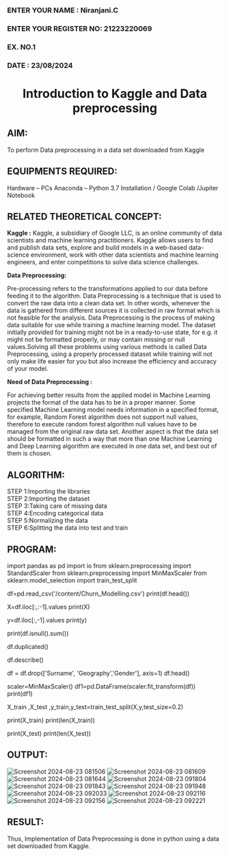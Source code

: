 <H3>ENTER YOUR NAME : Niranjani.C</H3>
<H3>ENTER YOUR REGISTER NO: 21223220069</H3>
<H3>EX. NO.1</H3>
<H3>DATE : 23/08/2024</H3>
<H1 ALIGN =CENTER> Introduction to Kaggle and Data preprocessing</H1>

## AIM:

To perform Data preprocessing in a data set downloaded from Kaggle

## EQUIPMENTS REQUIRED:
Hardware – PCs
Anaconda – Python 3.7 Installation / Google Colab /Jupiter Notebook

## RELATED THEORETICAL CONCEPT:

**Kaggle :**
Kaggle, a subsidiary of Google LLC, is an online community of data scientists and machine learning practitioners. Kaggle allows users to find and publish data sets, explore and build models in a web-based data-science environment, work with other data scientists and machine learning engineers, and enter competitions to solve data science challenges.

**Data Preprocessing:**

Pre-processing refers to the transformations applied to our data before feeding it to the algorithm. Data Preprocessing is a technique that is used to convert the raw data into a clean data set. In other words, whenever the data is gathered from different sources it is collected in raw format which is not feasible for the analysis.
Data Preprocessing is the process of making data suitable for use while training a machine learning model. The dataset initially provided for training might not be in a ready-to-use state, for e.g. it might not be formatted properly, or may contain missing or null values.Solving all these problems using various methods is called Data Preprocessing, using a properly processed dataset while training will not only make life easier for you but also increase the efficiency and accuracy of your model.

**Need of Data Preprocessing :**

For achieving better results from the applied model in Machine Learning projects the format of the data has to be in a proper manner. Some specified Machine Learning model needs information in a specified format, for example, Random Forest algorithm does not support null values, therefore to execute random forest algorithm null values have to be managed from the original raw data set.
Another aspect is that the data set should be formatted in such a way that more than one Machine Learning and Deep Learning algorithm are executed in one data set, and best out of them is chosen.


## ALGORITHM:
STEP 1:Importing the libraries<BR>
STEP 2:Importing the dataset<BR>
STEP 3:Taking care of missing data<BR>
STEP 4:Encoding categorical data<BR>
STEP 5:Normalizing the data<BR>
STEP 6:Splitting the data into test and train<BR>

##  PROGRAM:
import pandas as pd
import io
from sklearn.preprocessing import StandardScaler
from sklearn.preprocessing import MinMaxScaler
from sklearn.model_selection import train_test_split

df=pd.read_csv('/content/Churn_Modelling.csv')
print(df.head())

X=df.iloc[:,:-1].values
print(X)

y=df.iloc[:,-1].values
print(y)

print(df.isnull().sum())

df.duplicated()

df.describe()

df = df.drop(['Surname', 'Geography','Gender'], axis=1)
df.head()

scaler=MinMaxScaler()
df1=pd.DataFrame(scaler.fit_transform(df))
print(df1)

X_train ,X_test ,y_train,y_test=train_test_split(X,y,test_size=0.2)

print(X_train)
print(len(X_train))

print(X_test)
print(len(X_test))


## OUTPUT:
![Screenshot 2024-08-23 081506](https://github.com/user-attachments/assets/d3eaec06-de65-4266-b4aa-20d20f3ccd9b)
![Screenshot 2024-08-23 081609](https://github.com/user-attachments/assets/56b0b99f-a144-4666-ac88-e582d2c5703e)
![Screenshot 2024-08-23 081644](https://github.com/user-attachments/assets/1f928434-292c-4f73-a788-218c9841b177)
![Screenshot 2024-08-23 091804](https://github.com/user-attachments/assets/71c51224-7f1f-4343-aea2-4447adb7c768)
![Screenshot 2024-08-23 091843](https://github.com/user-attachments/assets/459f1069-bd95-45e0-9503-c286d124cd9f)
![Screenshot 2024-08-23 091948](https://github.com/user-attachments/assets/68f444bc-1183-43b1-bc0b-3709fd0d5f58)
![Screenshot 2024-08-23 092033](https://github.com/user-attachments/assets/74055cc2-4f8a-4420-8597-549f129aaa72)
![Screenshot 2024-08-23 092116](https://github.com/user-attachments/assets/e9c25fa5-c19d-465b-ad90-54d530f275ea)
![Screenshot 2024-08-23 092156](https://github.com/user-attachments/assets/16370c25-5457-403c-ba02-436e3ec879f3)
![Screenshot 2024-08-23 092221](https://github.com/user-attachments/assets/81534f56-3b47-4062-bda1-079a5ea26ab8)



## RESULT:
Thus, Implementation of Data Preprocessing is done in python  using a data set downloaded from Kaggle.


